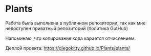 # Plants

Работа была выполнена в публичном репозитории, так как мне недоступен приватный репозиторий (политика GutHub)

Напоминаю, что копирование кода карается отчислением.

Деплой проекта: https://diegokitty.github.io/Plants/plants/
